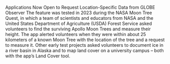 Applications Now Open to Request Location-Specific Data from GLOBE Observer 
 The feature was tested in 2023 during the NASA Moon Tree Quest, in which a team of scientists and educators from NASA and the United States Department of Agriculture (USDA) Forest Service asked volunteers to find the surviving Apollo Moon Trees and measure their height. The app alerted volunteers when they were within about 25 kilometers of a known Moon Tree with the location of the tree and a request to measure it. Other early test projects asked volunteers to document ice in a river basin in Alaska and to map land cover on a university campus – both with the app’s Land Cover tool.
